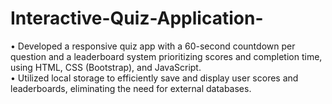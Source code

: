 # Interactive-Quiz-Application-
• Developed a responsive quiz app with a 60-second countdown per question and a leaderboard system prioritizing scores and completion time, using HTML, CSS (Bootstrap), and JavaScript.<br/> • Utilized local storage to efficiently save and display user scores and leaderboards, eliminating the need for external databases.
